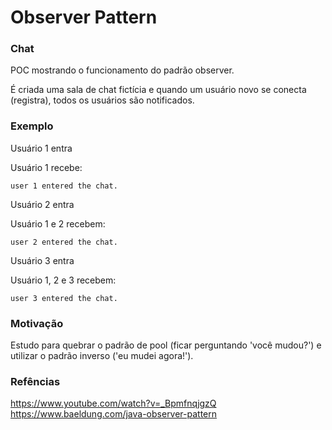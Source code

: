 # Observer Pattern

### Chat

POC mostrando o funcionamento do padrão observer.

É criada uma sala de chat fictícia e quando um usuário novo se conecta (registra), todos os usuários são notificados.

### Exemplo

Usuário 1 entra

Usuário 1 recebe:
```
user 1 entered the chat.
```

Usuário 2 entra

Usuário 1 e 2 recebem:
```
user 2 entered the chat.
```

Usuário 3 entra

Usuário 1, 2 e 3 recebem:
```
user 3 entered the chat.
```

### Motivação

Estudo para quebrar o padrão de pool (ficar perguntando 'você mudou?') e utilizar o padrão inverso ('eu mudei agora!').

### Refências

https://www.youtube.com/watch?v=_BpmfnqjgzQ
https://www.baeldung.com/java-observer-pattern
